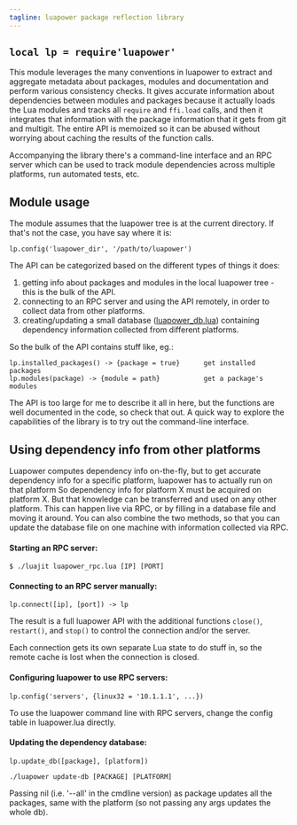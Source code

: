 ```yaml
---
tagline: luapower package reflection library
---
```


## `local lp = require'luapower'`

This module leverages the many conventions in luapower to extract and
aggregate metadata about packages, modules and documentation and perform
various consistency checks. It gives accurate information about dependencies
between modules and packages because it actually loads the Lua modules and
tracks all `require` and `ffi.load` calls, and then it integrates that
information with the package information that it gets from git and multigit.
The entire API is memoized so it can be abused without worrying about
caching the results of the function calls.

Accompanying the library there's a command-line interface and an RPC server
which can be used to track module dependencies across multiple platforms,
run automated tests, etc.

## Module usage

The module assumes that the luapower tree is at the current directory.
If that's not the case, you have say where it is:

	lp.config('luapower_dir', '/path/to/luapower')

The API can be categorized based on the different types of things it does:

  1. getting info about packages and modules in the local luapower tree -
  this is the bulk of the API.
  2. connecting to an RPC server and using the API remotely, in order to
  collect data from other platforms.
  3. creating/updating a small database ([luapower_db.lua]) containing
  dependency information collected from different platforms.

[luapower_db.lua]: https://luapower.com/files/luapower_db.lua

So the bulk of the API contains stuff like, eg.:

	lp.installed_packages() -> {package = true}      get installed packages
	lp.modules(package) -> {module = path}           get a package's modules

The API is too large for me to describe it all in here, but the functions
are well documented in the code, so check that out. A quick way to explore
the capabilities of the library is to try out the command-line interface.

## Using dependency info from other platforms

Luapower computes dependency info on-the-fly, but to get accurate dependency
info for a specific platform, luapower has to actually run on that platform
So dependency info for platform X must be acquired on platform X. But that
knowledge can be transferred and used on any other platform. This can happen
live via RPC, or by filling in a database file and moving it around.
You can also combine the two methods, so that you can update the database
file on one machine with information collected via RPC.

#### Starting an RPC server:

	$ ./luajit luapower_rpc.lua [IP] [PORT]

#### Connecting to an RPC server manually:

	lp.connect([ip], [port]) -> lp

The result is a full luapower API with the additional functions `close()`,
`restart()`, and `stop()` to control the connection and/or the server.

Each connection gets its own separate Lua state to do stuff in, so the
remote cache is lost when the connection is closed.

#### Configuring luapower to use RPC servers:

	lp.config('servers', {linux32 = '10.1.1.1', ...})

To use the luapower command line with RPC servers, change the config
table in luapower.lua directly.

#### Updating the dependency database:

	lp.update_db([package], [platform])

	./luapower update-db [PACKAGE] [PLATFORM]

Passing nil (i.e. '--all' in the cmdline version) as package updates
all the packages, same with the platform (so not passing any args updates
the whole db).

